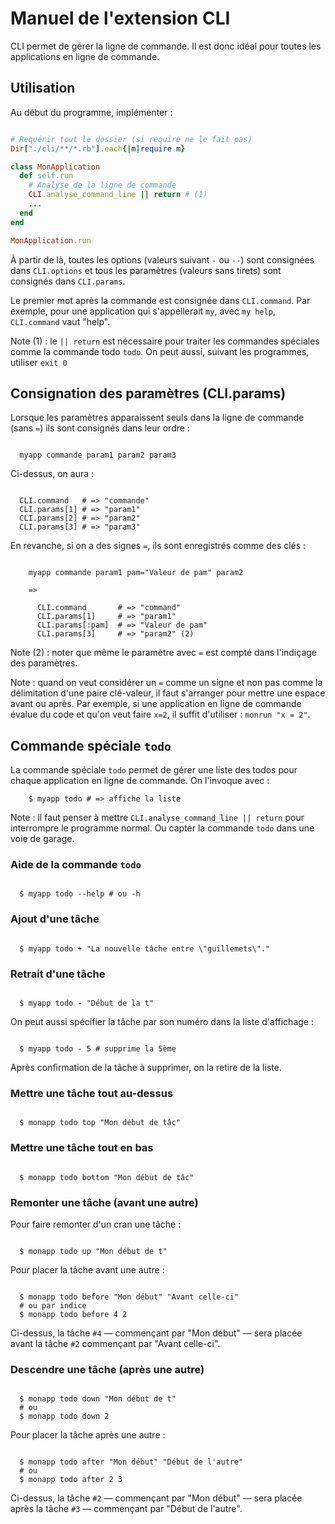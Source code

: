 # Manuel de l'extension CLI

CLI permet de gérer la ligne de commande. Il est donc idéal pour toutes les applications en ligne de commande.

## Utilisation

Au début du programme, implémenter :

```ruby

# Requérir tout le dossier (si require ne le fait pas)
Dir["./cli/**/*.rb"].each{|m|require m}

class MonApplication
  def self.run
    # Analyse de la ligne de commande
    CLI.analyse_command_line || return # (1)
    ...
  end
end

MonApplication.run

```

À partir de là, toutes les options (valeurs suivant `-` ou `--`) sont consignées dans `CLI.options` et tous les paramètres (valeurs sans tirets) sont consignés dans `CLI.params`.

Le premier mot après la commande est consignée dans `CLI.command`. Par exemple, pour une application qui s'appellerait `my`, avec `my help`, `CLI.command` vaut "help".

Note (1) : le `|| return` est nécessaire pour traiter les commandes spéciales comme la commande todo `todo`. On peut aussi, suivant les programmes, utiliser `exit 0`

## Consignation des paramètres (CLI.params)

Lorsque les paramètres apparaissent seuls dans la ligne de commande (sans `=`) ils sont consignés dans leur ordre :

```

  myapp commande param1 param2 param3

```

Ci-dessus, on aura :

```

  CLI.command   # => "commande"
  CLI.params[1] # => "param1"
  CLI.params[2] # => "param2"
  CLI.params[3] # => "param3"

```

En revanche, si on a des signes `=`, ils sont enregistrés comme des clés :

```

    myapp commande param1 pam="Valeur de pam" param2

    =>

      CLI.command       # => "command"
      CLI.params[1]     # => "param1"
      CLI.params[:pam]  # => "Valeur de pam"
      CLI.params[3]     # => "param2" (2)

```

Note (2) : noter que même le paramètre avec `=` est compté dans l'indiçage des paramètres.

Note : quand on veut considérer un `=` comme un signe et non pas comme la délimitation d'une paire clé-valeur, il faut s'arranger pour mettre une espace avant ou après. Par exemple, si une application en ligne de commande évalue du code et qu'on veut faire `x=2`, il suffit d'utiliser : `monrun "x = 2"`.

## Commande spéciale `todo`

La commande spéciale `todo` permet de gérer une liste des todos pour chaque application en ligne de commande. On l'invoque avec :

        $ myapp todo # => affiche la liste

Note : il faut penser à mettre `CLI.analyse_command_line || return` pour interrompre le programme normal. Ou capter la commande `todo` dans une voie de garage.

### Aide de la commande `todo`

```

  $ myapp todo --help # ou -h

```

### Ajout d'une tâche

```

  $ myapp todo + "La nouvelle tâche entre \"guillemets\"."

```

### Retrait d'une tâche

```

  $ myapp todo - "Début de la t"

```

On peut aussi spécifier la tâche par son numéro dans la liste d'affichage :

```

  $ myapp todo - 5 # supprime la 5ème

```

Après confirmation de la tâche à supprimer, on la retire de la liste.

### Mettre une tâche tout au-dessus

```

  $ monapp todo top "Mon début de tâc"

```

### Mettre une tâche tout en bas

```

  $ monapp todo bottom "Mon début de tâc"

```

### Remonter une tâche (avant une autre)

Pour faire remonter d'un cran une tâche :

```

  $ monapp todo up "Mon début de t"

```

Pour placer la tâche avant une autre :

```

  $ monapp todo before "Mon début" "Avant celle-ci"
  # ou par indice
  $ monapp todo before 4 2

```

Ci-dessus, la tâche `#4` — commençant par "Mon début" — sera placée avant la tâche `#2` commençant par "Avant celle-ci".

### Descendre une tâche (après une autre)

```

  $ monapp todo down "Mon début de t"
  # ou
  $ monapp todo down 2

```

Pour placer la tâche après une autre :

```

  $ monapp todo after "Mon début" "Début de l'autre"
  # ou
  $ monapp todo after 2 3

```

Ci-dessus, la tâche `#2` — commençant par "Mon début" — sera placée après la tâche `#3` — commençant par "Début de l'autre".
